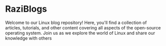 # RaziBlogs
Welcome to our Linux blog repository! Here, you'll find a collection of articles, tutorials, and other content covering all aspects of the open-source operating system. Join us as we explore the world of Linux and share our knowledge with others
